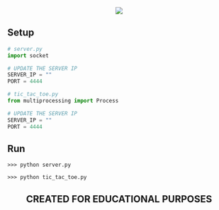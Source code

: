 <p align="center">
  <img src="https://user-images.githubusercontent.com/77505989/218296469-d1e38e82-d2d5-40d9-828f-89d7665dd590.png" />
<p>

## Setup
```py
# server.py
import socket

# UPDATE THE SERVER IP
SERVER_IP = ""
PORT = 4444
```

```py
# tic_tac_toe.py
from multiprocessing import Process

# UPDATE THE SERVER IP
SERVER_IP = ""
PORT = 4444

```

## Run
```
>>> python server.py
```

```
>>> python tic_tac_toe.py
```

<h2>
  <p align="center">
    CREATED FOR EDUCATIONAL PURPOSES
  <p>
</h2>
